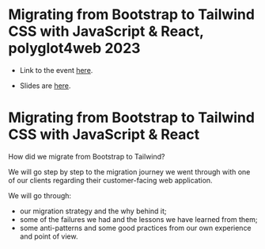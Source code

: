 # Migrating from Bootstrap to Tailwind CSS with JavaScript & React, polyglot4web 2023

- Link to the event [here](https://polyglot4dev.com/2023.html).

- Slides are [here](https://petarivanov.me/migrating-from-bootstrap-to-tailwind-css-with-javascript-react-polyglot4web-2023.pdf).

# Migrating from Bootstrap to Tailwind CSS with JavaScript & React

How did we migrate from Bootstrap to Tailwind?

We will go step by step to the migration journey we went through with one of our clients regarding their customer-facing web application.

We will go through:

- our migration strategy and the why behind it;
- some of the failures we had and the lessons we have learned from them;
- some anti-patterns and some good practices from our own experience and point of view.
